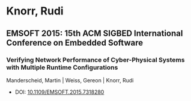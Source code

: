 # Knorr, Rudi

## EMSOFT 2015: 15th ACM SIGBED International Conference on Embedded Software

### Verifying Network Performance of Cyber-Physical Systems with Multiple Runtime Configurations
Manderscheid, Martin | Weiss, Gereon | Knorr, Rudi
* DOI: [10.1109/EMSOFT.2015.7318280](https://doi.org/10.1109/EMSOFT.2015.7318280)

